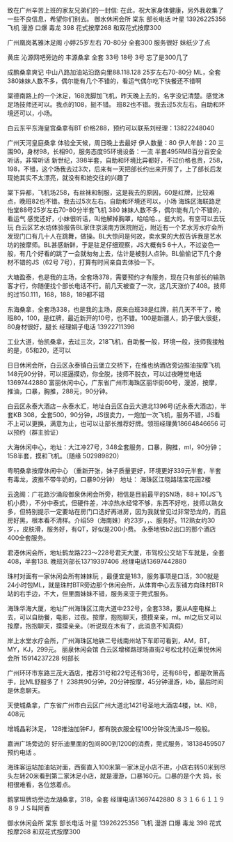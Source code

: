 致在广州辛苦上班的家友兄弟们的一封信:
在此，祝大家身体健康，另外我收集了一些不良信息，希望你们别去。 御水休闲会所 棠东 部长电话 叶星 13926225356
飞机 漫游 口爆 毒龙 398 花式按摩268  和双花式按摩300

广州凰岗茗雅沐足阁 小婷25岁左右  70-80分 全套300 服务很好 妹纸少了点

黄庄  沁源网吧旁边的 丰源桑拿 全套 33号 18号 3号  忘了是300几了

成鹏桑拿爽记 中山八路加油站沿路向里88.118.128 25岁左右70-80分 ML，全套380妹妹人数不多，偶尔能有几个不错的，看运气偶尔吃下快餐还不错啊

棠德南路上的一个沐足，168洗脚加飞机，昨天晚上去的，名字没记清楚。感觉沐足场技师还可以。我点的108，挺不错。
班82也不错。我去过5次左右。自助和环境还可以，小场。

白云东平东海皇宫桑拿有BT 价格288，预约可以联系刘经理：13822248040

广州天河皇庭桑拿 体验全天候，周日晚上去最好 伊人数量：80 伊人年龄：20 三围90，身材98，长相90，服务态度95环境设备：一流  半套495RMB百分百安全听话，非常听话
新世纪，398半套，自助和环境比异都好，不过价格也贵，258，198，不错，这个场我去过3次，后来有一天把部长约出来开房了，上了部长后发现她其实不太漂亮，就没有和她交往的兴趣了

棠下异都，飞机场258，有丝袜和制服，这是我去的原因，60是红牌，比较难点，晚班82也不错。我去过5次左右。自助和环境还可以，小场
海珠区海联路足怡堂88号25岁左右70-80分半套飞机 380  妹妹人数不多，偶尔能有几个不错的，看运气 感觉还好，小妹很听话，叫他解掉胸罩，哈哈哈、。挺大的。有空可以去玩玩
白云区艺水坊体验报告BL家住京溪南方医院附近，附近有一个艺水芳水疗会所发现门口有几十人在跳舞，做操。BL大惊问是何故，卖水果的大叔告诉我是艺水坊的按摩师。BL甚感新鲜，于是驻足仔细观察，JS大概有5 6十人，不过姿色一般，有几个好看的跳了一会就匆匆上去，估计是被别人点钟。BL偷偷记下几个身材不错的JS（62号 7号），打算有时间亲自去体验一下。

大塘盈泰，也是我的主场，全套场378，需要预约才有服务，现在只有部长的输熟客才行，你随便找个部长电话不行。前几天被查了一次，这几天涨价了408。技师的过150.111，168，188，189都不错

东海桑拿，全套场338，也是我的主场，原来白班38是红牌，前几天不干了，晚班80，100，是红牌，最近新开的10号，也不错。100是新疆人，奶子很大很挺，80身材很好，腿长  经理娟子电话 13922711398

工业大道，怡凯桑拿，去过三次，218飞机，自助餐一般，环境一般，技师我接触的是，65和20，还可以

日日休闲会所，白云区永泰镇白云堡立交桥下，在维也纳酒店旁边推油按摩飞机148元90分钟，可以抠逼摸奶，你全脱，技师不脱衣，可以过夜睡觉电话13697442880
富丽休闲中心，广东省广州市海珠区丽华街60号，漫游，按摩，推油，口暴，胸推，288元，90分钟。

白云区永泰大酒店－永泰水汇，地址白云区白云大道北1396号(近永泰大酒店)，半套KB 308，全套500，90分钟，JS很卖力，一炮加一次飞机，服务不错，JS看不上可以更换，满意为止，也可以让部长推荐好牌。领班经理黄18664846656 可以预约（群主验证）

大海休闲中心，地址：大江冲27号，348全套服务，口暴，胸推，ml，90分钟；158半套，摸和飞机。（随缘  502989820）

粤明桑拿按摩休闲中心 （重新开张，妹子质量更好，环境更好339元半套，半套有毒龙，波推不带牛奶的，口暴90分钟）
地址： 海珠区江晓路瑞宝花园2楼

云逸阁：广花路沙涌段御泉休闲会所旁，相信是目前最平的SN场，88＋10(JS飞机小费），不分中泰式，但硬件差，冲凉热水经常不够，东西不好吃，技师以熟女多，但特别提示一定要站在房门口选好再进房，因为我就曾见过非常恐龙的，而且房好黑，根本看不清样。介绍59（海南妹）约23岁，，、服务好。112熟女约30岁，，皮肤滑，服务好，有QT，好似是200小费。
永泰地铁b2出口的那个酒店400全套服务。

君港休闲会所，地址鹤龙路223～228号君天大厦，市驾校公交站下车就是，全套408，半套138. 晚班刘部长13719397406 .经理电话13697442880

珠村对面有一家休闲会所有妹妹玩 ，最便宜是183，服务事项是口活，300就是24小时包ML，就是珠村BTR旁边那个休闲会所，从体育中心去东铺方向珠村BTR站的右手边，不大，但里面妹妹不错，服务来亚于莞式服务。

海珠华海大厦，地址广州海珠区江南大道中232号，全套338，要从A座电梯上去，可以自助餐，电影，过夜。按摩，抱抱聊天，摸摸亲亲，ml。ml之后又可以按摩，抱抱聊天，摸摸亲亲。（听说现在木有了，此消息不知真假）

岸上水堂水疗会所，广州海珠区地铁二号线南州站下车即可看到，AM，BT，MY，KJ，299元。
丽泉休闲会馆 白云区增槎路球场直街2号松北村(近莱悦休闲会所 15914237228 何部长

广州环环市东路三茂大酒店，推荐31号和22号还有36号，还有68号，都是吹箫高手，比ML舒服多了！ 238共90分钟，20分钟按摩，45分钟漫游，kb，最后时间是休息聊天。

天使城桑拿，广东省广州市白云区广州大道北1421号圣地大酒店4楼，bt、KB，408元

增城晶彩沐足， 128推油加钟FJ，都有脱衣服全程100分钟没洗澡JS一般般。

嘉洲广场旁边的 好乐迪里面的包间800到1200的消费，莞式服务，18138459507预约电话 。

海珠客运站加油站对面，西窖直入100米第一家沐足小店不进，小店右转50米到尽头左转20米看到第二家沐足小店，就是漫游，口暴160元。口暴的是个大
妈，长相很难看，各位悠着点。

鹅掌坦牌坊旁边龙湖桑拿，318，全套 经理电话13697442880  ８３１６６１１９８９ＪＳ叫阿香


御水休闲会所 棠东 部长电话 叶星 13926225356
飞机 漫游 口爆 毒龙 398 花式按摩268  和双花式按摩300

